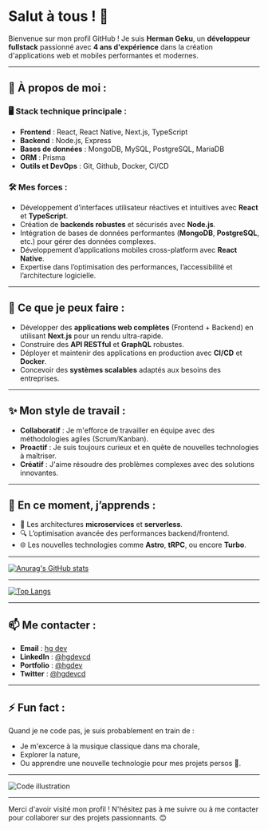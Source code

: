 # Salut à tous ! 👋

Bienvenue sur mon profil GitHub ! Je suis **Herman Geku**, un **développeur fullstack** passionné avec **4 ans d'expérience** dans la création d'applications web et mobiles performantes et modernes.

---

## 🚀 À propos de moi :

### 🖥️ **Stack technique principale :**
- **Frontend** : React, React Native, Next.js, TypeScript  
- **Backend** : Node.js, Express  
- **Bases de données** : MongoDB, MySQL, PostgreSQL, MariaDB
- **ORM** : Prisma
- **Outils et DevOps** : Git, Github, Docker, CI/CD

### 🛠️ **Mes forces :**
- Développement d’interfaces utilisateur réactives et intuitives avec **React** et **TypeScript**.  
- Création de **backends robustes** et sécurisés avec **Node.js**.  
- Intégration de bases de données performantes (**MongoDB**, **PostgreSQL**, etc.) pour gérer des données complexes.  
- Développement d’applications mobiles cross-platform avec **React Native**.  
- Expertise dans l’optimisation des performances, l’accessibilité et l’architecture logicielle.  

---

## 🌟 Ce que je peux faire :
- Développer des **applications web complètes** (Frontend + Backend) en utilisant **Next.js** pour un rendu ultra-rapide.  
- Construire des **API RESTful** et **GraphQL** robustes.  
- Déployer et maintenir des applications en production avec **CI/CD** et **Docker**.  
- Concevoir des **systèmes scalables** adaptés aux besoins des entreprises.  

---

## ✨ Mon style de travail :
- **Collaboratif** : Je m'efforce de travailler en équipe avec des méthodologies agiles (Scrum/Kanban).  
- **Proactif** : Je suis toujours curieux et en quête de nouvelles technologies à maîtriser.  
- **Créatif** : J'aime résoudre des problèmes complexes avec des solutions innovantes.  

---

## 🌱 En ce moment, j’apprends :
- 🧠 Les architectures **microservices** et **serverless**.  
- 🔍 L’optimisation avancée des performances backend/frontend.  
- 🌐 Les nouvelles technologies comme **Astro**, **tRPC**, ou encore **Turbo**.

---

[![Anurag's GitHub stats](https://github-readme-stats.vercel.app/api?username=hgdevcd)](https://github.com/anuraghazra/github-readme-stats)

---

[![Top Langs](https://github-readme-stats.vercel.app/api/top-langs/?username=hgdevcd&layout=pie)](https://github.com/anuraghazra/github-readme-stats)

---

## 📫 Me contacter :
- **Email** : [hg dev]()
- **LinkedIn** : [@hgdevcd](https://www.linkedin.com/in/hgdevcd)
- **Portfolio** : [@hgdev](https://hg.dac-sarlu.com) 
- **Twitter** : [@hgdevcd](https://x.com/hgdevcd)

---

## ⚡ Fun fact :
Quand je ne code pas, je suis probablement en train de :  
- Je m'excerce à la musique classique dans ma chorale,  
- Explorer la nature,
- Ou apprendre une nouvelle technologie pour mes projets persos 🚀.

---

![Code illustration](https://source.unsplash.com/800x300/?technology,coding,developer)

---

Merci d'avoir visité mon profil ! N'hésitez pas à me suivre ou à me contacter pour collaborer sur des projets passionnants. 😊
